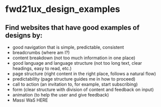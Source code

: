 # fwd21ux_design_examples

## Find websites that have good examples of designs by:

- good navigation that is simple, predictable, consistent
- breadcrumbs (where am I?)
- content breakdown (not too much information in one place)
- good language and language structure (not too long text, clear headings, easy to read, etc.)
- page structure (right content in the right place, follows a natural flow)
- predictability (page structure guides me in how to proceed)
- call to action (an invitation to, for example, start subscribing)
- form (clear structure with division of content and feedback on input)
- animation (to help the user and give feedback)
- Massi WaS HERE
